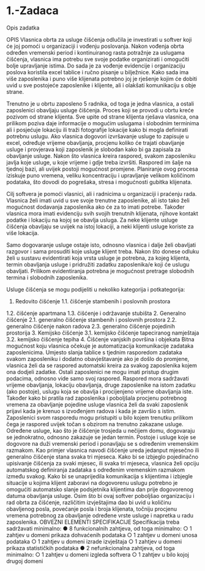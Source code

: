 # 1.-Zadaca
Opis zadatka

OPIS
Vlasnica obrta za usluge čišćenja odlučila je investirati u softver koji će joj pomoći u
organizaciji i vođenju poslovanja. Nakon vođenja obrta određen vremenski period i
kontinuiranog rasta potražnje za uslugama čišćenja, vlasnica ima potrebu sve svoje podatke
organizirati i omogućiti bolje upravljanje istima. Do sada je za vođenje evidencije i
organizaciju poslova koristila excel tablice i ručno pisanje u bilježnice. Kako sada ima više
zaposlenika i puno više klijenata potrebno joj je rješenje kojim će dobiti uvid u sve postojeće
zaposlenike i klijente, ali i olakšati komunikaciju s obje strane.

Trenutno je u obrtu zaposleno 5 radnika, od toga je jedna vlasnica, a ostali zaposlenici
obavljaju usluge čišćenja. Proces koji se provodi u obrtu kreće pozivom od strane klijenta.
Sve upite od strane klijenta rješava vlasnica, ona prilikom poziva daje informacije o mogućim
uslugama i slobodnim terminima ali i posjećuje lokaciju ili traži fotografije lokacije kako bi
mogla definirati potrebnu uslugu. Ako vlasnica dogovori izvršavanje usluge to zapisuje u
excel, određuje vrijeme obavljanja, procjenu koliko će trajati obavljanje usluge i provjerava
koji zaposlenik je slobodan kako bi ga zapisala za obavljanje usluge. Nakon što vlasnica
kreira raspored, svakom zaposleniku javlja koje usluge, u koje vrijeme i gdje treba izvršiti.
Raspored im šalje na tjednoj bazi, ali uvijek postoji mogućnost promjene. Planiranje ovog
procesa iziskuje puno vremena, veliku koncentraciju i upravljanje velikom količinom
podataka, što dovodi do pogrešaka, stresa i mogućnosti gubitka klijenata.

Cilj softvera je pomoći vlasnici, ali i radnicima u organizaciji i praćenju rada. Vlasnica želi
imati uvid u sve svoje trenutne zaposlenike, ali isto tako želi mogućnost dodavanja
zaposlenika ako će za to imati potrebe. Također vlasnica mora imati evidenciju svih svojih
trenutnih klijenata, njihove kontakt podatke i lokaciju na kojoj se obavlja usluga. Za neke
klijente usluge čišćenja obavljaju se uvijek na istoj lokaciji, a neki klijenti usluge koriste za
više lokacija.

Samo dogovaranje usluge ostaje isto, odnosno vlasnica i dalje želi obavljati razgovor i sama
prosuditi koje usluge klijent treba. Nakon što donese odluku želi u sustavu evidentirati koja
vrsta usluge je potrebna, za kojeg klijenta, termin obavljanja usluge i pridružiti zadatku
zaposlenika/e koji će uslugu obavljati. Prilikom evidentiranja potrebna je mogućnost pretrage
slobodnih termina i slobodnih zaposlenika.

Usluge čišćenja se mogu podijeliti u nekoliko kategorija i potkategorija:
1. Redovito čišćenje 
  1.1.  čišćenje stambenih i poslovnih prostora 
  
  
  1.2. čišćenje apartmana 
  1.3. čišćenje i održavanje stubišta
2. Generalno čišćenje  2.1. generalno čišćenje stambenih i poslovnih prostora
2.2. generalno čišćenje nakon radova
2.3. generalno čišćenje pojedinih prostorija
3. Kemijsko čišćenje 3.1. kemijsko čišćenje tapeciranog namještaja
3.2. kemijsko čišćenje tepiha
4. Čišćenje vanjskih površina i objekata
Bitna mogućnost koju vlasnica očekuje je automatizacija komunikacije zadataka
zaposlenicima. Umjesto slanja tablice s tjednim rasporedom zadataka svakom zaposleniku i
dodatno obavještavanje ako je došlo do promjene, vlasnica želi da se raspored automatski
kreira za svakog zaposlenika kojem ona dodjeli zadatke. Ostali zaposlenici ne mogu imati
pristup drugim podacima, odnosno vide samo svoj raspored. Raspored mora sadržavati
vrijeme obavljanja, lokaciju obavljanja, druge zaposlenike na istom zadatku (ako postoje),
uslugu koja se obavlja i procijenjeno vrijeme obavljanja iste. Također kako bi pratila rad
zaposlenika i poboljšala procjenu potrebnog vremena za obavljanje pojedine usluge vlasnica
želi da svaki zaposlenik prijavi kada je krenuo s izvođenjem radova i kada je završio s istim.
Zaposlenici svom rasporedu mogu pristupiti u bilo kojem trenutku prilikom čega je raspored
uvijek točan s obzirom na trenutno zakazane usluge.
Određene usluge, kao što je čišćenje trosjeda u nečijem domu, dogovaraju se jednokratno,
odnosno zakazuje se jedan termin. Postoje i usluge koje se dogovore na duži vremenski
period i ponavljaju se s određenim vremenskim razmakom. Kao primjer vlasnica navodi
čišćenje ureda jedanput mjesečno ili generalno čišćenje stana svaka tri mjeseca. Kako bi se
izbjeglo pojedinačno upisivanje čišćenja za svaki mjesec, ili svaka tri mjeseca, vlasnica želi
opciju automatskog definiranja zadataka s određenim vremenskim razmakom između
svakog.
Kako bi se unaprijedila komunikacija s klijentima i izbjegle situacije u kojima klijent zaboravi
na dogovorenu uslugu potrebno je omogućiti automatsko slanje podsjetnika klijentima dan
prije dogovorenog datuma obavljanja usluge.
Osim što bi ovaj softver poboljšao organizaciju i rad obrta za čišćenje, različitim izvještajima
dao bi uvid u količinu obavljenog posla, povećanje posla i broja klijenata, točniju procjenu
vremena potrebnog za obavljanje određene vrste usluge i napretka u radu zaposlenika.
OBVEZNI ELEMENTI SPECIFIKACIJE
Specifikacija treba sadržavati minimalno:
● 8 funkcionalnih zahtjeva, od toga minimalno:
○ 1 zahtjev u domeni prikaza dohvaćenih podataka
○ 1 zahtjev u domeni unosa podataka
○ 1 zahtjev u domeni izrade izvještaja
○ 1 zahtjev u domeni prikaza statističkih podataka
● 2 nefunkcionalna zahtjeva, od toga minimalno:
○ 1 zahtjev u domeni izgleda softvera
○ 1 zahtjev u bilo kojoj drugoj domeni
